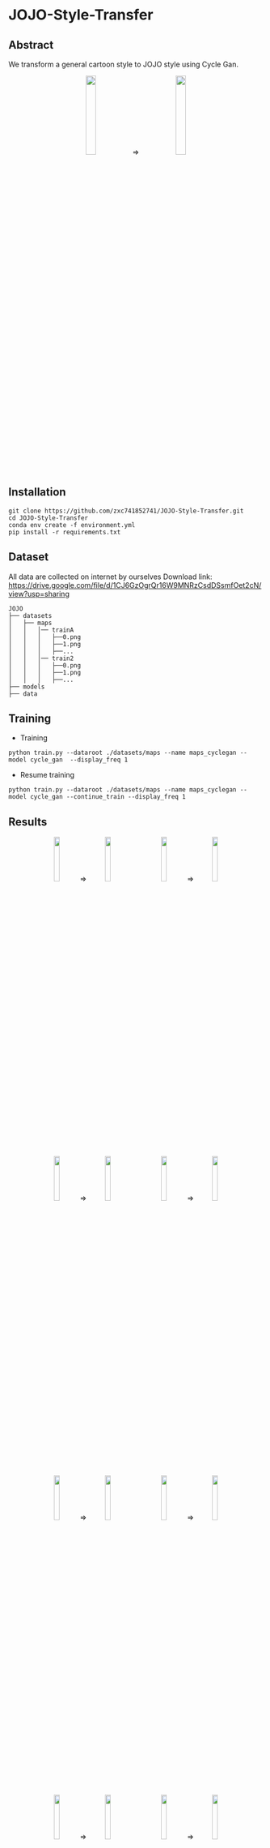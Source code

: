 # JOJO-Style-Transfer

<!--  &nbsp;  -->
## Abstract
<!---  We propose a Cycle Gan-based method that -->
We transform a general cartoon style to JOJO style using Cycle Gan.
<!--- 
We obersve that the charastic of JOJO style is more edge in image, so we comine a edge loss between fake image and real image to promote there are more edge in fake image.
-->


 
<div style="text-align: center">
<img src="https://github.com/zxc741852741/JOJO-Style-Transfer/blob/main/document/1-1.png"/{:height="20%" width="20%"}>　&emsp;  
&rArr;　&emsp;
<img src="https://github.com/zxc741852741/JOJO-Style-Transfer/blob/main/document/1-2.png"/{:height="20%" width="20%"}>  
</div>

## Installation
```
git clone https://github.com/zxc741852741/JOJO-Style-Transfer.git
cd JOJO-Style-Transfer
conda env create -f environment.yml
pip install -r requirements.txt
```
## Dataset 
All data are collected on internet by ourselves
Download link: https://drive.google.com/file/d/1CJ6GzOgrQr16W9MNRzCsdDSsmfOet2cN/view?usp=sharing
```
JOJO
├── datasets
│   ├── maps
│   │   │── trainA
│   │   │   ├──0.png
│   │   │   ├──1.png
│   │   │   ├──...
│   │   │── train2
│   │   │   ├──0.png
│   │   │   ├──1.png
│   │   │   ├──...
├── models
├── data
```
## Training
* Training
```
python train.py --dataroot ./datasets/maps --name maps_cyclegan --model cycle_gan  --display_freq 1
```
* Resume training
```
python train.py --dataroot ./datasets/maps --name maps_cyclegan --model cycle_gan --continue_train --display_freq 1
```

## Results
<div style="text-align: center">
<img src="https://github.com/zxc741852741/JOJO-Style-Transfer/blob/main/document/1-1.png"/{:height="15%" width="15%"}>&nbsp; &rArr;
<img src="https://github.com/zxc741852741/JOJO-Style-Transfer/blob/main/document/1-2.png"/{:height="15%" width="15%"}>
&emsp;&emsp;
<img src="https://github.com/zxc741852741/JOJO-Style-Transfer/blob/main/document/2-1.png"/{:height="15%" width="15%"}>&nbsp; &rArr;
<img src="https://github.com/zxc741852741/JOJO-Style-Transfer/blob/main/document/2-2.png"/{:height="15%" width="15%"}>
</div>

&nbsp;
<div style="text-align: center">
<img src="https://github.com/zxc741852741/JOJO-Style-Transfer/blob/main/document/3-1.png"/{:height="15%" width="15%"}>&nbsp; &rArr;
<img src="https://github.com/zxc741852741/JOJO-Style-Transfer/blob/main/document/3-2.png"/{:height="15%" width="15%"}>
&emsp;&emsp;
<img src="https://github.com/zxc741852741/JOJO-Style-Transfer/blob/main/document/4-1.png"/{:height="15%" width="15%"}>&nbsp; &rArr;
<img src="https://github.com/zxc741852741/JOJO-Style-Transfer/blob/main/document/4-2.png"/{:height="15%" width="15%"}>
</div>

&nbsp;
<div style="text-align: center">
<img src="https://github.com/zxc741852741/JOJO-Style-Transfer/blob/main/document/5-1.png"/{:height="15%" width="15%"}>&nbsp; &rArr;
<img src="https://github.com/zxc741852741/JOJO-Style-Transfer/blob/main/document/5-2.png"/{:height="15%" width="15%"}>
&emsp;&emsp;
<img src="https://github.com/zxc741852741/JOJO-Style-Transfer/blob/main/document/6-1.png"/{:height="15%" width="15%"}>&nbsp; &rArr;
<img src="https://github.com/zxc741852741/JOJO-Style-Transfer/blob/main/document/6-2.png"/{:height="15%" width="15%"}>

</div>

&nbsp;
<div style="text-align: center">
<img src="https://github.com/zxc741852741/JOJO-Style-Transfer/blob/main/document/7-1.png"/{:height="15%" width="15%"}>&nbsp; &rArr;
<img src="https://github.com/zxc741852741/JOJO-Style-Transfer/blob/main/document/7-2.png"/{:height="15%" width="15%"}>
&emsp;&emsp;
<img src="https://github.com/zxc741852741/JOJO-Style-Transfer/blob/main/document/8-2.png"/{:height="15%" width="15%"}>&nbsp; &rArr;
<img src="https://github.com/zxc741852741/JOJO-Style-Transfer/blob/main/document/8-1.png"/{:height="15%" width="15%"}>
</div>

## Author
Wei-Hsiang Liao, Jung-Han Chen, Shao-Chi Li
